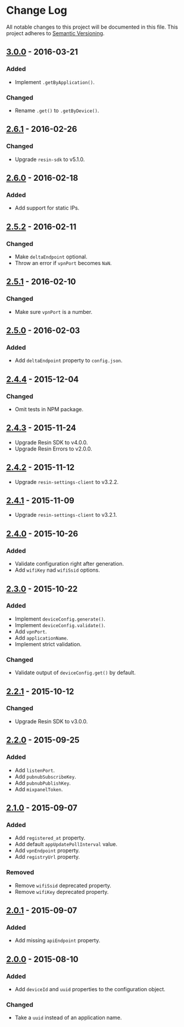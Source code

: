 # Change Log

All notable changes to this project will be documented in this file.
This project adheres to [Semantic Versioning](http://semver.org/).

## [3.0.0] - 2016-03-21

### Added

- Implement `.getByApplication()`.

### Changed

- Rename `.get()` to `.getByDevice()`.

## [2.6.1] - 2016-02-26

### Changed

- Upgrade `resin-sdk` to v5.1.0.

## [2.6.0] - 2016-02-18

### Added

- Add support for static IPs.

## [2.5.2] - 2016-02-11

### Changed

- Make `deltaEndpoint` optional.
- Throw an error if `vpnPort` becomes `NaN`.

## [2.5.1] - 2016-02-10

### Changed

- Make sure `vpnPort` is a number.

## [2.5.0] - 2016-02-03

### Added

- Add `deltaEndpoint` property to `config.json`.

## [2.4.4] - 2015-12-04

### Changed

- Omit tests in NPM package.

## [2.4.3] - 2015-11-24

- Upgrade Resin SDK to v4.0.0.
- Upgrade Resin Errors to v2.0.0.

## [2.4.2] - 2015-11-12

- Upgrade `resin-settings-client` to v3.2.2.

## [2.4.1] - 2015-11-09

- Upgrade `resin-settings-client` to v3.2.1.

## [2.4.0] - 2015-10-26

### Added

- Validate configuration right after generation.
- Add `wifiKey` nad `wifiSsid` options.

## [2.3.0] - 2015-10-22

### Added

- Implement `deviceConfig.generate()`.
- Implement `deviceConfig.validate()`.
- Add `vpnPort`.
- Add `applicationName`.
- Implement strict validation.

### Changed

- Validate output of `deviceConfig.get()` by default.

## [2.2.1] - 2015-10-12

### Changed

- Upgrade Resin SDK to v3.0.0.

## [2.2.0] - 2015-09-25

### Added

- Add `listenPort`.
- Add `pubnubSubscribeKey`.
- Add `pubnubPublishKey`.
- Add `mixpanelToken`.

## [2.1.0] - 2015-09-07

### Added

- Add `registered_at` property.
- Add default `appUpdatePollInterval` value.
- Add `vpnEndpoint` property.
- Add `registryUrl` property.

### Removed

- Remove `wifiSsid` deprecated property.
- Remove `wifiKey` deprecated property.

## [2.0.1] - 2015-09-07

### Added

- Add missing `apiEndpoint` property.

## [2.0.0] - 2015-08-10

### Added

- Add `deviceId` and `uuid` properties to the configuration object.

### Changed

- Take a `uuid` instead of an application name.

[3.0.0]: https://github.com/resin-io-modules/resin-device-config/compare/v2.6.1...v3.0.0
[2.6.1]: https://github.com/resin-io-modules/resin-device-config/compare/v2.6.0...v2.6.1
[2.6.0]: https://github.com/resin-io-modules/resin-device-config/compare/v2.5.2...v2.6.0
[2.5.2]: https://github.com/resin-io-modules/resin-device-config/compare/v2.5.1...v2.5.2
[2.5.1]: https://github.com/resin-io-modules/resin-device-config/compare/v2.5.0...v2.5.1
[2.5.0]: https://github.com/resin-io-modules/resin-device-config/compare/v2.4.4...v2.5.0
[2.4.4]: https://github.com/resin-io-modules/resin-device-config/compare/v2.4.3...v2.4.4
[2.4.3]: https://github.com/resin-io-modules/resin-device-config/compare/v2.4.2...v2.4.3
[2.4.2]: https://github.com/resin-io-modules/resin-device-config/compare/v2.4.1...v2.4.2
[2.4.1]: https://github.com/resin-io-modules/resin-device-config/compare/v2.4.0...v2.4.1
[2.4.0]: https://github.com/resin-io-modules/resin-device-config/compare/v2.3.0...v2.4.0
[2.3.0]: https://github.com/resin-io-modules/resin-device-config/compare/v2.2.1...v2.3.0
[2.2.1]: https://github.com/resin-io-modules/resin-device-config/compare/v2.2.0...v2.2.1
[2.2.0]: https://github.com/resin-io-modules/resin-device-config/compare/v2.1.0...v2.2.0
[2.1.0]: https://github.com/resin-io-modules/resin-device-config/compare/v2.0.1...v2.1.0
[2.0.1]: https://github.com/resin-io-modules/resin-device-config/compare/v2.0.0...v2.0.1
[2.0.0]: https://github.com/resin-io-modules/resin-device-config/compare/v1.0.0...v2.0.0
